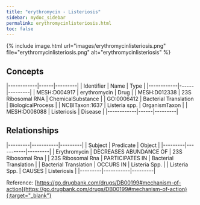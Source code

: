 ```yaml
---
title: "erythromycin - Listeriosis"
sidebar: mydoc_sidebar
permalink: erythromycinlisteriosis.html
toc: false 
---
```


{% include image.html url="images/erythromycinlisteriosis.png" file="erythromycinlisteriosis.png" alt="erythromycinlisteriosis" %}

## Concepts

|------------|------|---------|
| Identifier | Name | Type    |
|------------|------|---------|
| MESH:D004917 | erythromycin | Drug |
| MESH:D012338 | 23S Ribosomal RNA | ChemicalSubstance |
| GO:0006412 | Bacterial Translation | BiologicalProcess |
| NCBITaxon:1637 | Listeria spp. | OrganismTaxon |
| MESH:D008088 | Listeriosis | Disease |
|------------|------|---------|

## Relationships

|---------|-----------|---------|
| Subject | Predicate | Object  |
|---------|-----------|---------|
| Erythromycin | DECREASES ABUNDANCE OF | 23S Ribosomal Rna |
| 23S Ribosomal Rna | PARTICIPATES IN | Bacterial Translation |
| Bacterial Translation | OCCURS IN | Listeria Spp. |
| Listeria Spp. | CAUSES | Listeriosis |
|---------|-----------|---------|

Reference: [https://go.drugbank.com/drugs/DB00199#mechanism-of-action](https://go.drugbank.com/drugs/DB00199#mechanism-of-action){:target="_blank"}